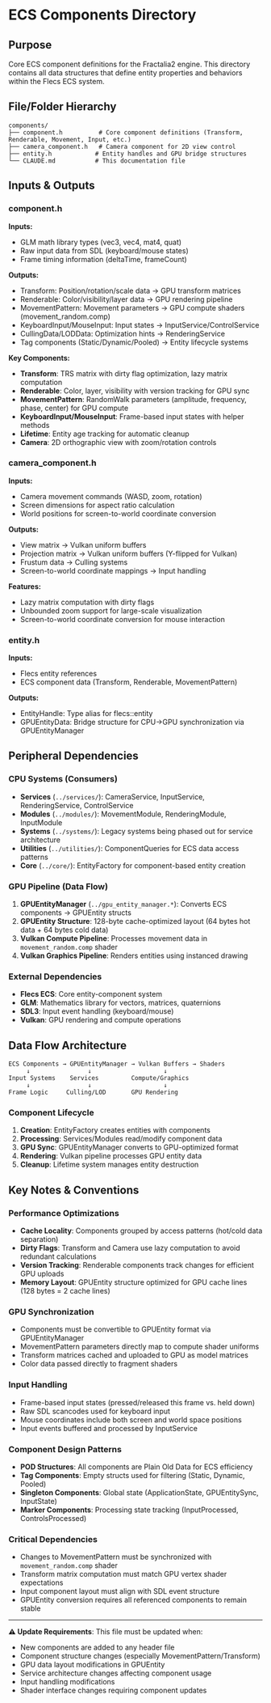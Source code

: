 # ECS Components Directory

## Purpose
Core ECS component definitions for the Fractalia2 engine. This directory contains all data structures that define entity properties and behaviors within the Flecs ECS system.

## File/Folder Hierarchy
```
components/
├── component.h          # Core component definitions (Transform, Renderable, Movement, Input, etc.)
├── camera_component.h   # Camera component for 2D view control
├── entity.h            # Entity handles and GPU bridge structures
└── CLAUDE.md           # This documentation file
```

## Inputs & Outputs

### component.h
**Inputs:**
- GLM math library types (vec3, vec4, mat4, quat)
- Raw input data from SDL (keyboard/mouse states)
- Frame timing information (deltaTime, frameCount)

**Outputs:**
- Transform: Position/rotation/scale data → GPU transform matrices
- Renderable: Color/visibility/layer data → GPU rendering pipeline
- MovementPattern: Movement parameters → GPU compute shaders (movement_random.comp)
- KeyboardInput/MouseInput: Input states → InputService/ControlService
- CullingData/LODData: Optimization hints → RenderingService
- Tag components (Static/Dynamic/Pooled) → Entity lifecycle systems

**Key Components:**
- **Transform**: TRS matrix with dirty flag optimization, lazy matrix computation
- **Renderable**: Color, layer, visibility with version tracking for GPU sync
- **MovementPattern**: RandomWalk parameters (amplitude, frequency, phase, center) for GPU compute
- **KeyboardInput/MouseInput**: Frame-based input states with helper methods
- **Lifetime**: Entity age tracking for automatic cleanup
- **Camera**: 2D orthographic view with zoom/rotation controls

### camera_component.h
**Inputs:**
- Camera movement commands (WASD, zoom, rotation)
- Screen dimensions for aspect ratio calculation
- World positions for screen-to-world coordinate conversion

**Outputs:**
- View matrix → Vulkan uniform buffers
- Projection matrix → Vulkan uniform buffers (Y-flipped for Vulkan)
- Frustum data → Culling systems
- Screen-to-world coordinate mappings → Input handling

**Features:**
- Lazy matrix computation with dirty flags
- Unbounded zoom support for large-scale visualization
- Screen-to-world coordinate conversion for mouse interaction

### entity.h
**Inputs:**
- Flecs entity references
- ECS component data (Transform, Renderable, MovementPattern)

**Outputs:**
- EntityHandle: Type alias for flecs::entity
- GPUEntityData: Bridge structure for CPU→GPU synchronization via GPUEntityManager

## Peripheral Dependencies

### CPU Systems (Consumers)
- **Services** (`../services/`): CameraService, InputService, RenderingService, ControlService
- **Modules** (`../modules/`): MovementModule, RenderingModule, InputModule
- **Systems** (`../systems/`): Legacy systems being phased out for service architecture
- **Utilities** (`../utilities/`): ComponentQueries for ECS data access patterns
- **Core** (`../core/`): EntityFactory for component-based entity creation

### GPU Pipeline (Data Flow)
1. **GPUEntityManager** (`../gpu_entity_manager.*`): Converts ECS components → GPUEntity structs
2. **GPUEntity Structure**: 128-byte cache-optimized layout (64 bytes hot data + 64 bytes cold data)
3. **Vulkan Compute Pipeline**: Processes movement data in `movement_random.comp` shader
4. **Vulkan Graphics Pipeline**: Renders entities using instanced drawing

### External Dependencies
- **Flecs ECS**: Core entity-component system
- **GLM**: Mathematics library for vectors, matrices, quaternions
- **SDL3**: Input event handling (keyboard/mouse)
- **Vulkan**: GPU rendering and compute operations

## Data Flow Architecture

```
ECS Components → GPUEntityManager → Vulkan Buffers → Shaders
     ↓                ↓                    ↓
Input Systems    Services         Compute/Graphics
     ↓                ↓                    ↓
Frame Logic     Culling/LOD       GPU Rendering
```

### Component Lifecycle
1. **Creation**: EntityFactory creates entities with components
2. **Processing**: Services/Modules read/modify component data
3. **GPU Sync**: GPUEntityManager converts to GPU-optimized format
4. **Rendering**: Vulkan pipeline processes GPU entity data
5. **Cleanup**: Lifetime system manages entity destruction

## Key Notes & Conventions

### Performance Optimizations
- **Cache Locality**: Components grouped by access patterns (hot/cold data separation)
- **Dirty Flags**: Transform and Camera use lazy computation to avoid redundant calculations
- **Version Tracking**: Renderable components track changes for efficient GPU uploads
- **Memory Layout**: GPUEntity structure optimized for GPU cache lines (128 bytes = 2 cache lines)

### GPU Synchronization
- Components must be convertible to GPUEntity format via GPUEntityManager
- MovementPattern parameters directly map to compute shader uniforms
- Transform matrices cached and uploaded to GPU as model matrices
- Color data passed directly to fragment shaders

### Input Handling
- Frame-based input states (pressed/released this frame vs. held down)
- Raw SDL scancodes used for keyboard input
- Mouse coordinates include both screen and world space positions
- Input events buffered and processed by InputService

### Component Design Patterns
- **POD Structures**: All components are Plain Old Data for ECS efficiency
- **Tag Components**: Empty structs used for filtering (Static, Dynamic, Pooled)
- **Singleton Components**: Global state (ApplicationState, GPUEntitySync, InputState)
- **Marker Components**: Processing state tracking (InputProcessed, ControlsProcessed)

### Critical Dependencies
- Changes to MovementPattern must be synchronized with `movement_random.comp` shader
- Transform matrix computation must match GPU vertex shader expectations
- Input component layout must align with SDL event structure
- GPUEntity conversion requires all referenced components to remain stable

---

**⚠️ Update Requirements**: This file must be updated when:
- New components are added to any header file
- Component structure changes (especially MovementPattern/Transform)
- GPU data layout modifications in GPUEntity
- Service architecture changes affecting component usage
- Input handling modifications
- Shader interface changes requiring component updates